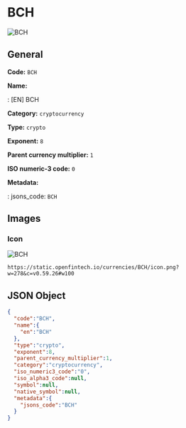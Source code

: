 
# BCH 
![BCH](https://static.openfintech.io/currencies/BCH/icon.png?w=278&c=v0.59.26#w100)  

## General 
 
**Code:** `BCH` 
 
**Name:** 
 
:	[EN] BCH 
 
**Category:** `cryptocurrency` 
 
**Type:** `crypto` 
 
**Exponent:** `8` 
 
**Parent currency multiplier:** `1` 
 
**ISO numeric-3 code:** `0` 
 
**Metadata:** 
 
:	jsons_code: `BCH` 
 

## Images 

### Icon 
 
![BCH](https://static.openfintech.io/currencies/BCH/icon.png?w=278&c=v0.59.26#w100)  

```
https://static.openfintech.io/currencies/BCH/icon.png?w=278&c=v0.59.26#w100
```  

## JSON Object 

```json
{
  "code":"BCH",
  "name":{
    "en":"BCH"
  },
  "type":"crypto",
  "exponent":8,
  "parent_currency_multiplier":1,
  "category":"cryptocurrency",
  "iso_numeric3_code":"0",
  "iso_alpha3_code":null,
  "symbol":null,
  "native_symbol":null,
  "metadata":{
    "jsons_code":"BCH"
  }
}
```  
